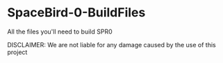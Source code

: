 # SpaceBird-0-BuildFiles
All the files you'll need to build SPR0







DISCLAIMER: We are not liable for any damage caused by the use of this project
